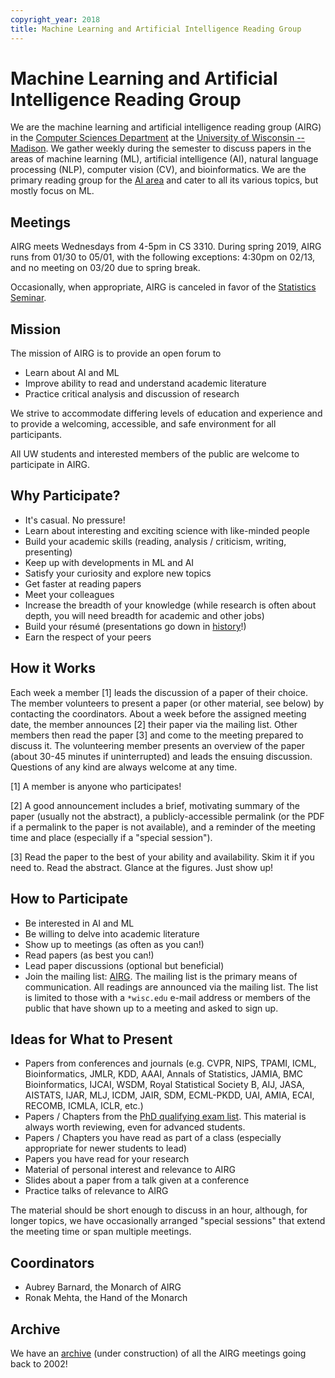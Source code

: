 ```yaml
---
copyright_year: 2018
title: Machine Learning and Artificial Intelligence Reading Group
---
```


Machine Learning and Artificial Intelligence Reading Group
==========================================================


We are the machine learning and artificial intelligence reading group
(AIRG) in the [Computer Sciences Department](https://www.cs.wisc.edu/)
at the [University of Wisconsin -- Madison](http://www.wisc.edu/).  We
gather weekly during the semester to discuss papers in the areas of
machine learning (ML), artificial intelligence (AI), natural language
processing (NLP), computer vision (CV), and bioinformatics.  We are the
primary reading group for the [AI
area](https://research.cs.wisc.edu/areas/ai/) and cater to all its
various topics, but mostly focus on ML.


Meetings
--------

AIRG meets Wednesdays from 4-5pm in CS 3310.  During spring 2019, AIRG
runs from 01/30 to 05/01, with the following exceptions: 4:30pm on
02/13, and no meeting on 03/20 due to spring break.

Occasionally, when appropriate, AIRG is canceled in favor of the
[Statistics Seminar](https://www.stat.wisc.edu/seminars).


Mission
-------

The mission of AIRG is to provide an open forum to

* Learn about AI and ML
* Improve ability to read and understand academic literature
* Practice critical analysis and discussion of research

We strive to accommodate differing levels of education and experience
and to provide a welcoming, accessible, and safe environment for all
participants.

All UW students and interested members of the public are welcome to
participate in AIRG.


Why Participate?
----------------

* It's casual.  No pressure!
* Learn about interesting and exciting science with like-minded people
* Build your academic skills (reading, analysis / criticism, writing,
  presenting)
* Keep up with developments in ML and AI
* Satisfy your curiosity and explore new topics
* Get faster at reading papers
* Meet your colleagues
* Increase the breadth of your knowledge (while research is often about
  depth, you will need breadth for academic and other jobs)
* Build your résumé (presentations go down in [history](archive.html)!)
* Earn the respect of your peers


How it Works
------------

Each week a member [1] leads the discussion of a paper of their choice.
The member volunteers to present a paper (or other material, see below)
by contacting the coordinators.  About a week before the assigned
meeting date, the member announces [2] their paper via the mailing list.
Other members then read the paper [3] and come to the meeting prepared
to discuss it.  The volunteering member presents an overview of the
paper (about 30-45 minutes if uninterrupted) and leads the ensuing
discussion.  Questions of any kind are always welcome at any time.

[1] A member is anyone who participates!

[2] A good announcement includes a brief, motivating summary of the
    paper (usually not the abstract), a publicly-accessible permalink
    (or the PDF if a permalink to the paper is not available), and a
    reminder of the meeting time and place (especially if a "special
    session").

[3] Read the paper to the best of your ability and availability.  Skim
    it if you need to.  Read the abstract.  Glance at the figures.  Just
    show up!


How to Participate
------------------

* Be interested in AI and ML
* Be willing to delve into academic literature
* Show up to meetings (as often as you can!)
* Read papers (as best you can!)
* Lead paper discussions (optional but beneficial)
* Join the mailing list:
  [AIRG](https://lists.cs.wisc.edu/mailman/listinfo/airg).  The mailing
  list is the primary means of communication.  All readings are
  announced via the mailing list.  The list is limited to those with a
  `*wisc.edu` e-mail address or members of the public that have shown up
  to a meeting and asked to sign up.


Ideas for What to Present
-------------------------

* Papers from conferences and journals (e.g. CVPR, NIPS, TPAMI, ICML,
  Bioinformatics, JMLR, KDD, AAAI, Annals of Statistics, JAMIA, BMC
  Bioinformatics, IJCAI, WSDM, Royal Statistical Society B, AIJ, JASA,
  AISTATS, IJAR, MLJ, ICDM, JAIR, SDM, ECML-PKDD, UAI, AMIA, ECAI,
  RECOMB, ICMLA, ICLR, etc.)
* Papers / Chapters from the [PhD qualifying exam
  list](http://aiqual.cs.wisc.edu/).  This material is always worth
  reviewing, even for advanced students.
* Papers / Chapters you have read as part of a class (especially
  appropriate for newer students to lead)
* Papers you have read for your research
* Material of personal interest and relevance to AIRG
* Slides about a paper from a talk given at a conference
* Practice talks of relevance to AIRG

The material should be short enough to discuss in an hour, although, for
longer topics, we have occasionally arranged "special sessions" that
extend the meeting time or span multiple meetings.


Coordinators
------------

* Aubrey Barnard, the Monarch of AIRG
* Ronak Mehta, the Hand of the Monarch


Archive
-------

We have an [archive](archive.html) (under construction) of all the AIRG
meetings going back to 2002!
